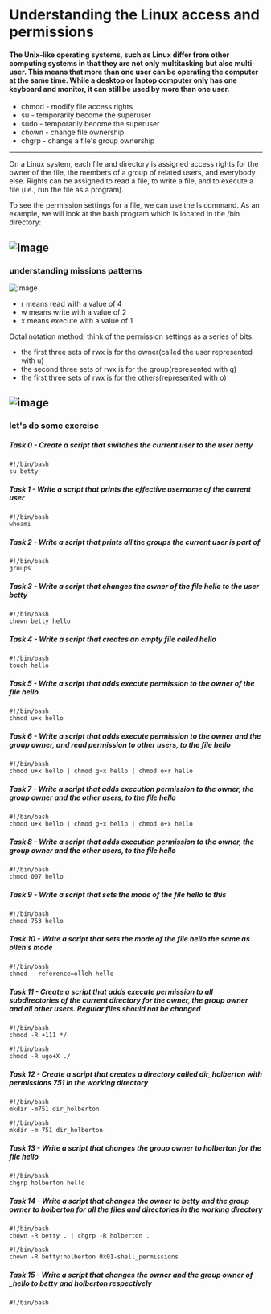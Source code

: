 # Understanding the Linux access and permissions

#### The Unix-like operating systems, such as Linux differ from other computing systems in that they are not only multitasking but also multi-user. This means that more than one user can be operating the computer at the same time. While a desktop or laptop computer only has one keyboard and monitor, it can still be used by more than one user.
  - chmod - modify file access rights
  - su - temporarily become the superuser
  - sudo - temporarily become the superuser
  - chown - change file ownership
  - chgrp - change a file's group ownership
---
On a Linux system, each file and directory is assigned access rights for the owner of the file, the members of a group of related users, and everybody else. Rights can be assigned to read a file, to write a file, and to execute a file (i.e., run the file as a program).

To see the permission settings for a file, we can use the ls command. As an example, we will look at the bash program which is located in the /bin directory:

![image](https://user-images.githubusercontent.com/52496180/121659869-324bfd00-ca4f-11eb-91af-539b8e8fad11.png)
---
### understanding missions patterns

![image](https://user-images.githubusercontent.com/52496180/121660694-f6fdfe00-ca4f-11eb-9515-c97d7ac8caa0.png)

  - r means read with a value of 4
  - w means write with a value of 2
  - x means execute with a value of 1

Octal notation method; think of the permission settings as a series of bits.

  - the first three sets of rwx is for the owner(called the user represented with u)
  - the second three sets of rwx is for the group(represented with g)
  - the first three sets of rwx is for the others(represented with o)

![image](https://user-images.githubusercontent.com/52496180/121661574-ce2a3880-ca50-11eb-856e-d80b8b0e8409.png)
---
### let's do some exercise

##### Task 0 - Create a script that switches the current user to the user betty
```
#!/bin/bash
su betty
```
##### Task 1 - Write a script that prints the effective username of the current user

```
#!/bin/bash
whoami
```
##### Task 2 - Write a script that prints all the groups the current user is part of

```
#!/bin/bash
groups
```
##### Task 3 - Write a script that changes the owner of the file hello to the user betty

```
#!/bin/bash
chown betty hello
```
##### Task 4 - Write a script that creates an empty file called hello

```
#!/bin/bash
touch hello
```
##### Task 5 - Write a script that adds execute permission to the owner of the file hello

```
#!/bin/bash
chmod u+x hello
```
##### Task 6 - Write a script that adds execute permission to the owner and the group owner, and read permission to other users, to the file hello

```
#!/bin/bash
chmod u+x hello | chmod g+x hello | chmod o+r hello
```
##### Task 7 - Write a script that adds execution permission to the owner, the group owner and the other users, to the file hello

```
#!/bin/bash
chmod u+x hello | chmod g+x hello | chmod o+x hello
```
##### Task 8 - Write a script that adds execution permission to the owner, the group owner and the other users, to the file hello

```
#!/bin/bash
chmod 007 hello
```
##### Task 9 - Write a script that sets the mode of the file hello to this
```
#!/bin/bash
chmod 753 hello
```
##### Task 10 - Write a script that sets the mode of the file hello the same as olleh’s mode
```
#!/bin/bash
chmod --reference=olleh hello
```
##### Task 11 - Create a script that adds execute permission to all subdirectories of the current directory for the owner, the group owner and all other users. Regular files should not be changed
```
#!/bin/bash
chmod -R +111 */

#!/bin/bash
chmod -R ugo+X ./
```
##### Task 12 - Create a script that creates a directory called dir_holberton with permissions 751 in the working directory
```
#!/bin/bash
mkdir -m751 dir_holberton

#!/bin/bash
mkdir -m 751 dir_holberton
```
##### Task 13 - Write a script that changes the group owner to holberton for the file hello
```
#!/bin/bash
chgrp holberton hello
```
##### Task 14 - Write a script that changes the owner to betty and the group owner to holberton for all the files and directories in the working directory
```
#!/bin/bash
chown -R betty . | chgrp -R holberton .

#!/bin/bash
chown -R betty:holberton 0x01-shell_permissions
```
##### Task 15 - Write a script that changes the owner and the group owner of _hello to betty and holberton respectively
```
#!/bin/bash

```
